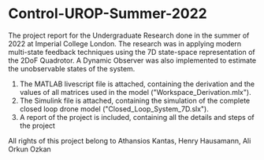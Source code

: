 # Control-UROP-Summer-2022
The project report for the Undergraduate Research done in the summer of 2022 at Imperial College London.
The research was in applying modern multi-state feedback techniques using the 7D state-space representation of the 2DoF Quadrotor. 
A Dynamic Observer was also implemented to estimate the unobservable states of the system.

1. The MATLAB livescript file is attached, containing the derivation and the values of all matrices used in the model ("Workspace_Derivation.mlx").
2. The Simulink file is attached, containing the simulation of the complete closed loop drone model ("Closed_Loop_System_7D.slx").
3. A report of the project is included, containing all the details and steps of the project


All rights of this project belong to Athansios Kantas, Henry Hausamann, Ali Orkun Ozkan
